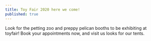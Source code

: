 ```yaml
---
title: Toy Fair 2020 here we come!
published: true
---
```

Look for the petting zoo and preppy pelican booths to be exhibiting at toyfair! Book your appointments now, and visit us looks for our tents.

